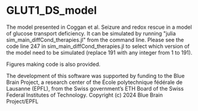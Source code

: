 # GLUT1_DS_model
The model presented in Coggan et al. Seizure and redox rescue in a model of glucose transport deficiency.
It can be simulated by running "julia sim_main_diffCond_therapies.jl" from the command line. 
Please see the code line 247 in sim_main_diffCond_therapies.jl to select which version of the model need to be simulated (replace 191 with any integer from 1 to 191). 

Figures making code is also provided.

The development of this software was supported by funding to the Blue Brain Project, a research center of the École polytechnique fédérale de Lausanne (EPFL), from the Swiss government’s ETH Board of the Swiss Federal Institutes of Technology.
Copyright (c) 2024 Blue Brain Project/EPFL
